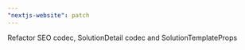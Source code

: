 ```yaml
---
"nextjs-website": patch
---
```


Refactor SEO codec, SolutionDetail codec and SolutionTemplateProps
